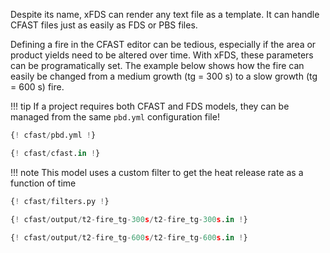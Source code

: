 Despite its name, xFDS can render any text file as a template. It can handle CFAST files just as easily as FDS or PBS files.

Defining a fire in the CFAST editor can be tedious, especially if the area or product yields need to be altered over time. With xFDS, these parameters can be programatically set. The example below shows how the fire can easily be changed from a medium growth (tg = 300 s) to a slow growth (tg = 600 s) fire.

!!! tip
    If a project requires both CFAST and FDS models, they can be managed from the same `pbd.yml` configuration file!

```python title="examples/cfast/pbd.yml" linenums="1"
{! cfast/pbd.yml !}
```

```python title="examples/cfast/cfast.in" linenums="1"
{! cfast/cfast.in !}
```

!!! note
    This model uses a custom filter to get the heat release rate as a function of time

```python title="examples/cfast/filters.py" linenums="1"
{! cfast/filters.py !}
```

```python title="examples/cfast/output/t2-fire_tg-300s/t2-fire_tg-300s.in" linenums="1"
{! cfast/output/t2-fire_tg-300s/t2-fire_tg-300s.in !}
```

```python title="examples/cfast/output/t2-fire_tg-600s/t2-fire_tg-600s.in" linenums="1"
{! cfast/output/t2-fire_tg-600s/t2-fire_tg-600s.in !}
```
